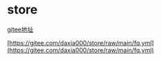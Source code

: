 # store

[gitee地址](https://gitee.com/daxia000/store)

[https://gitee.com/daxia000/store/raw/main/fq.yml](https://gitee.com/daxia000/store/raw/main/fq.yml)
